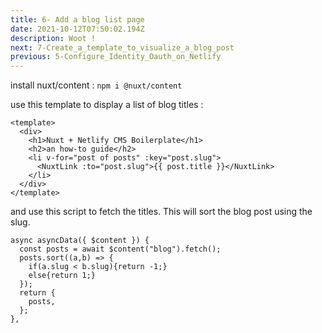 ```yaml
---
title: 6- Add a blog list page
date: 2021-10-12T07:50:02.194Z
description: Woot !
next: 7-Create_a_template_to_visualize_a_blog_post
previous: 5-Configure_Identity_Oauth_on_Netlify
---
```


install nuxt/content :
`npm i @nuxt/content`

use this template to display a list of blog titles :

```
<template>
  <div>
    <h1>Nuxt + Netlify CMS Boilerplate</h1>
    <h2>an how-to guide</h2>
    <li v-for="post of posts" :key="post.slug">
      <NuxtLink :to="post.slug">{{ post.title }}</NuxtLink>
    </li>
  </div>
</template>
```

and use this script to fetch the titles. This will sort the blog post using the slug.

```
async asyncData({ $content }) {
  const posts = await $content("blog").fetch();
  posts.sort((a,b) => {
    if(a.slug < b.slug){return -1;}
    else{return 1;}
  });
  return {
    posts,
  };
},
```
